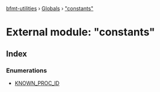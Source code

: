 [bfmt-utilities](../README.md) › [Globals](../globals.md) › ["constants"](_constants_.md)

# External module: "constants"

## Index

### Enumerations

* [KNOWN_PROC_ID](../enums/_constants_.known_proc_id.md)
